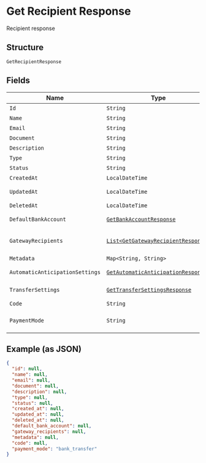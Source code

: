 
# Get Recipient Response

Recipient response

## Structure

`GetRecipientResponse`

## Fields

| Name | Type | Tags | Description | Getter | Setter |
|  --- | --- | --- | --- | --- | --- |
| `Id` | `String` | Required | Id | String getId() | setId(String id) |
| `Name` | `String` | Required | Name | String getName() | setName(String name) |
| `Email` | `String` | Required | Email | String getEmail() | setEmail(String email) |
| `Document` | `String` | Required | Document | String getDocument() | setDocument(String document) |
| `Description` | `String` | Required | Description | String getDescription() | setDescription(String description) |
| `Type` | `String` | Required | Type | String getType() | setType(String type) |
| `Status` | `String` | Required | Status | String getStatus() | setStatus(String status) |
| `CreatedAt` | `LocalDateTime` | Required | Creation date | LocalDateTime getCreatedAt() | setCreatedAt(LocalDateTime createdAt) |
| `UpdatedAt` | `LocalDateTime` | Required | Last update date | LocalDateTime getUpdatedAt() | setUpdatedAt(LocalDateTime updatedAt) |
| `DeletedAt` | `LocalDateTime` | Required | Deletion date | LocalDateTime getDeletedAt() | setDeletedAt(LocalDateTime deletedAt) |
| `DefaultBankAccount` | [`GetBankAccountResponse`](../../doc/models/get-bank-account-response.md) | Required | Default bank account | GetBankAccountResponse getDefaultBankAccount() | setDefaultBankAccount(GetBankAccountResponse defaultBankAccount) |
| `GatewayRecipients` | [`List<GetGatewayRecipientResponse>`](../../doc/models/get-gateway-recipient-response.md) | Required | Info about the recipient on the gateway | List<GetGatewayRecipientResponse> getGatewayRecipients() | setGatewayRecipients(List<GetGatewayRecipientResponse> gatewayRecipients) |
| `Metadata` | `Map<String, String>` | Required | Metadata | Map<String, String> getMetadata() | setMetadata(Map<String, String> metadata) |
| `AutomaticAnticipationSettings` | [`GetAutomaticAnticipationResponse`](../../doc/models/get-automatic-anticipation-response.md) | Optional | - | GetAutomaticAnticipationResponse getAutomaticAnticipationSettings() | setAutomaticAnticipationSettings(GetAutomaticAnticipationResponse automaticAnticipationSettings) |
| `TransferSettings` | [`GetTransferSettingsResponse`](../../doc/models/get-transfer-settings-response.md) | Optional | - | GetTransferSettingsResponse getTransferSettings() | setTransferSettings(GetTransferSettingsResponse transferSettings) |
| `Code` | `String` | Required | Recipient code | String getCode() | setCode(String code) |
| `PaymentMode` | `String` | Required | Payment mode<br>**Default**: `"bank_transfer"` | String getPaymentMode() | setPaymentMode(String paymentMode) |

## Example (as JSON)

```json
{
  "id": null,
  "name": null,
  "email": null,
  "document": null,
  "description": null,
  "type": null,
  "status": null,
  "created_at": null,
  "updated_at": null,
  "deleted_at": null,
  "default_bank_account": null,
  "gateway_recipients": null,
  "metadata": null,
  "code": null,
  "payment_mode": "bank_transfer"
}
```

